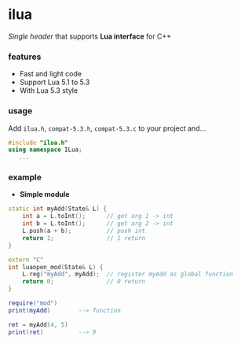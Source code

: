 # ilua
_Single header_ that supports **Lua interface** for C++

### features

- Fast and light code
- Support Lua 5.1 to 5.3
- With Lua 5.3 style

### usage

Add `ilua.h`, `compat-5.3.h`, `compat-5.3.c` to your project and...
```cpp
#include "ilua.h"
using namespace ILua;
   ...
```

### example

- **Simple module**

```cpp
static int myAdd(State& L) {
    int a = L.toInt();      // get arg 1 -> int 
    int b = L.toInt();      // get arg 2 -> int
    L.push(a + b);          // push int
    return 1;               // 1 return
}

extern "C"
int luaopen_mod(State& L) {
    L.reg("myAdd", myAdd);  // register myAdd as global function
    return 0;               // 0 return
}
```

```lua
require("mod")
print(myAdd)        --> function

ret = myAdd(4, 5)   
print(ret)          --> 9
```

